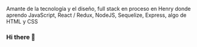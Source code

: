
Amante de la tecnología y el diseño, full stack en proceso en Henry donde aprendo JavaScript, React / Redux, NodeJS, Sequelize, Express, algo de HTML y CSS

### Hi there 👋

<!--
**BtoMJ/BtoMJ** is a ✨ _special_ ✨ repository because its `README.md` (this file) appears on your GitHub profile.

Here are some ideas to get you started:

- 🔭 I’m currently working on ...
- 🌱 I’m currently learning ...
- 👯 I’m looking to collaborate on ...
- 🤔 I’m looking for help with ...
- 💬 Ask me about ...
- 📫 How to reach me: ...
- 😄 Pronouns: ...
- ⚡ Fun fact: ...
-->

